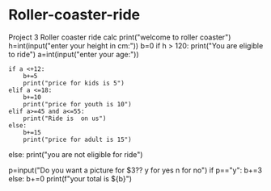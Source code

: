 # Roller-coaster-ride
Project 3 Roller coaster ride calc
print("welcome to roller coaster")
h=int(input("enter your height in cm:"))
b=0
if h > 120:
    print("You are eligible to ride")
    a=int(input("enter your age:"))

    if a <+12:
        b+=5
        print("price for kids is 5")
    elif a <=18:
        b+=10
        print("price for youth is 10")
    elif a>=45 and a<=55:
        print("Ride is  on us")
    else:
        b+=15
        print("price for adult is 15")

else:
    print("you are not eligible for ride")

p=input("Do you want a picture for $3?? y for yes n for no")
if p=="y":
    b+=3
else:
    b+=0
print(f"your total is ${b}")
